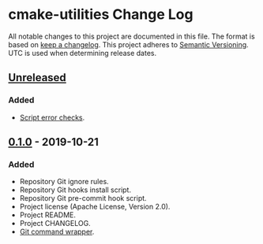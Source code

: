 # cmake-utilities Change Log
All notable changes to this project are documented in this file.
The format is based on [keep a changelog](https://keepachangelog.com/en/1.0.0/).
This project adheres to [Semantic Versioning](https://semver.org/).
UTC is used when determining release dates.

## [Unreleased](https://github.com/apcountryman/cmake-utilities/compare/master...develop)
### Added
- [Script error checks](https://github.com/apcountryman/cmake-utilities/issues/5).

## [0.1.0](https://github.com/apcountryman/cmake-utilities/compare/0.0.0...0.1.0) - 2019-10-21
### Added
- Repository Git ignore rules.
- Repository Git hooks install script.
- Repository Git pre-commit hook script.
- Project license (Apache License, Version 2.0).
- Project README.
- Project CHANGELOG.
- [Git command wrapper](https://github.com/apcountryman/cmake-utilities/issues/1).
